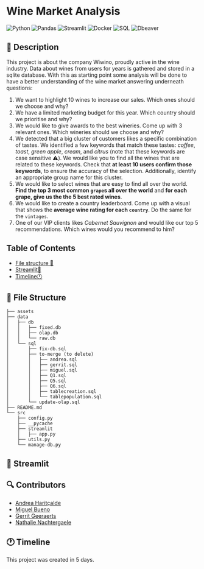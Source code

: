 # Wine Market Analysis

![Python](https://img.shields.io/badge/python-3670A0?style=for-the-badge&logo=python&logoColor=ffdd54)
![Pandas](https://img.shields.io/badge/pandas-150458?style=for-the-badge&logo=pandas&logoColor=white)
![Streamlit](https://img.shields.io/badge/streamlit-FF4B4B?style=for-the-badge&logo=streamlit&logoColor=white)
![Docker](https://img.shields.io/badge/docker-2496ED?style=for-the-badge&logo=docker&logoColor=white)
![SQL](https://img.shields.io/badge/sql-003B57?style=for-the-badge&logo=sql&logoColor=white)
![Dbeaver](https://img.shields.io/badge/dbeaver-0076C2?style=for-the-badge&logo=dbeaver&logoColor=white)

## 📝 Description 

This project is about the company Wiwino, proudly active in the wine industry. Data about wines from users for years is gathered and stored in a sqlite database. With this as starting point some analysis will be done to have a better understanding of the wine market answering underneath questions:

1. We want to highlight 10 wines to increase our sales. Which ones should we choose and why?
2. We have a limited marketing budget for this year. Which country should we prioritise and why?
3. We would like to give awards to the best wineries. Come up with 3 relevant ones. Which wineries should we choose and why?
4. We detected that a big cluster of customers likes a specific combination of tastes. We identified a few keywords that match these tastes: _coffee_, _toast_, _green apple_, _cream_, and _citrus_ (note that these keywords are case sensitive ⚠️). We would like you to find all the wines that are related to these keywords. Check that **at least 10 users confirm those keywords**, to ensure the accuracy of the selection. Additionally, identify an appropriate group name for this cluster.
5. We would like to select wines that are easy to find all over the world. **Find the top 3 most common `grape`s all over the world** and **for each grape, give us the the 5 best rated wines**.
6. We would like to create a country leaderboard. Come up with a visual that shows the **average wine rating for each `country`**. Do the same for the `vintages`.
7. One of our VIP clients likes _Cabernet Sauvignon_ and would like our top 5 recommendations. Which wines would you recommend to him?


## Table of Contents

- [File structure 📝](#file-structure-📝)
- [Streamlit🎈](#streamlit-🎈)
- [Timeline🕐 ](#timeline-🕐)

## 🤖 File Structure 

```
├── assets
├── data
│   ├── db
│   │   ├── fixed.db
│   │   ├── olap.db
│   │   └── raw.db
│   └── sql
│       ├── fix-db.sql
│       ├── to-merge (to delete)
│       │   ├── andrea.sql
│       │   ├── gerrit.sql
│       │   ├── miguel.sql
│       │   ├── Q1.sql
│       │   ├── Q5.sql
│       │   ├── Q6.sql
│       │   ├── tablecreation.sql
│       │   └── tablepopulation.sql
│       └── update-olap.sql
├── README.md
└── src
    ├── config.py
    ├── __pycache
    ├── streamlit
    │   ├── app.py
    ├── utils.py
    └── manage-db.py 
```


## 🎈 Streamlit 


## 🔍 Contributors
- [Andrea Haritçalde](https://github.com/andreaharit)
- [Miguel Bueno](https://github.com/miguelallgood)
- [Gerrit Geeraerts ](https://github.com/GerritGeeraerts)
- [Nathalie Nachtergaele](https://github.com/NathNacht)

## 🕐 Timeline

This project was created in 5 days.